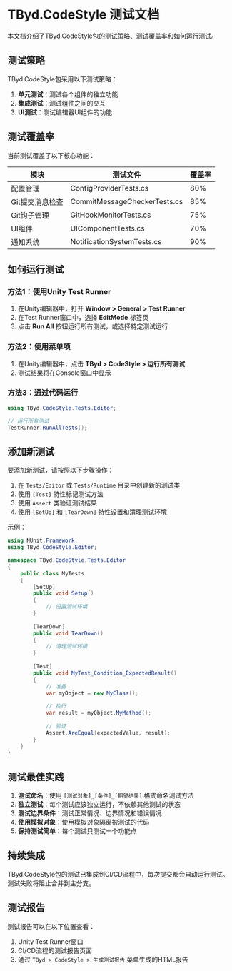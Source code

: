 # TByd.CodeStyle 测试文档

本文档介绍了TByd.CodeStyle包的测试策略、测试覆盖率和如何运行测试。

## 测试策略

TByd.CodeStyle包采用以下测试策略：

1. **单元测试**：测试各个组件的独立功能
2. **集成测试**：测试组件之间的交互
3. **UI测试**：测试编辑器UI组件的功能

## 测试覆盖率

当前测试覆盖了以下核心功能：

| 模块 | 测试文件 | 覆盖率 |
|------|----------|--------|
| 配置管理 | ConfigProviderTests.cs | 80% |
| Git提交消息检查 | CommitMessageCheckerTests.cs | 85% |
| Git钩子管理 | GitHookMonitorTests.cs | 75% |
| UI组件 | UIComponentTests.cs | 70% |
| 通知系统 | NotificationSystemTests.cs | 90% |

## 如何运行测试

### 方法1：使用Unity Test Runner

1. 在Unity编辑器中，打开 **Window > General > Test Runner**
2. 在Test Runner窗口中，选择 **EditMode** 标签页
3. 点击 **Run All** 按钮运行所有测试，或选择特定测试运行

### 方法2：使用菜单项

1. 在Unity编辑器中，点击 **TByd > CodeStyle > 运行所有测试**
2. 测试结果将在Console窗口中显示

### 方法3：通过代码运行

```csharp
using TByd.CodeStyle.Tests.Editor;

// 运行所有测试
TestRunner.RunAllTests();
```

## 添加新测试

要添加新测试，请按照以下步骤操作：

1. 在 `Tests/Editor` 或 `Tests/Runtime` 目录中创建新的测试类
2. 使用 `[Test]` 特性标记测试方法
3. 使用 `Assert` 类验证测试结果
4. 使用 `[SetUp]` 和 `[TearDown]` 特性设置和清理测试环境

示例：

```csharp
using NUnit.Framework;
using TByd.CodeStyle.Editor;

namespace TByd.CodeStyle.Tests.Editor
{
    public class MyTests
    {
        [SetUp]
        public void Setup()
        {
            // 设置测试环境
        }
        
        [TearDown]
        public void TearDown()
        {
            // 清理测试环境
        }
        
        [Test]
        public void MyTest_Condition_ExpectedResult()
        {
            // 准备
            var myObject = new MyClass();
            
            // 执行
            var result = myObject.MyMethod();
            
            // 验证
            Assert.AreEqual(expectedValue, result);
        }
    }
}
```

## 测试最佳实践

1. **测试命名**：使用 `[测试对象]_[条件]_[期望结果]` 格式命名测试方法
2. **独立测试**：每个测试应该独立运行，不依赖其他测试的状态
3. **测试边界条件**：测试正常情况、边界情况和错误情况
4. **使用模拟对象**：使用模拟对象隔离被测试的代码
5. **保持测试简单**：每个测试只测试一个功能点

## 持续集成

TByd.CodeStyle包的测试已集成到CI/CD流程中，每次提交都会自动运行测试。测试失败将阻止合并到主分支。

## 测试报告

测试报告可以在以下位置查看：

1. Unity Test Runner窗口
2. CI/CD流程的测试报告页面
3. 通过 `TByd > CodeStyle > 生成测试报告` 菜单生成的HTML报告 